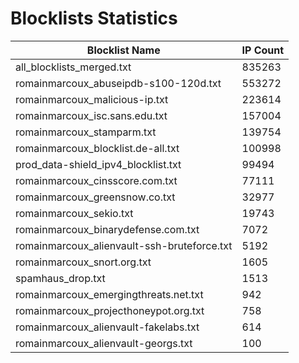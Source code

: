 # Blocklists Statistics
| Blocklist Name | IP Count |
|----|----|
| all_blocklists_merged.txt | 835263 |
| romainmarcoux_abuseipdb-s100-120d.txt | 553272 |
| romainmarcoux_malicious-ip.txt | 223614 |
| romainmarcoux_isc.sans.edu.txt | 157004 |
| romainmarcoux_stamparm.txt | 139754 |
| romainmarcoux_blocklist.de-all.txt | 100998 |
| prod_data-shield_ipv4_blocklist.txt | 99494 |
| romainmarcoux_cinsscore.com.txt | 77111 |
| romainmarcoux_greensnow.co.txt | 32977 |
| romainmarcoux_sekio.txt | 19743 |
| romainmarcoux_binarydefense.com.txt | 7072 |
| romainmarcoux_alienvault-ssh-bruteforce.txt | 5192 |
| romainmarcoux_snort.org.txt | 1605 |
| spamhaus_drop.txt | 1513 |
| romainmarcoux_emergingthreats.net.txt | 942 |
| romainmarcoux_projecthoneypot.org.txt | 758 |
| romainmarcoux_alienvault-fakelabs.txt | 614 |
| romainmarcoux_alienvault-georgs.txt | 100 |
